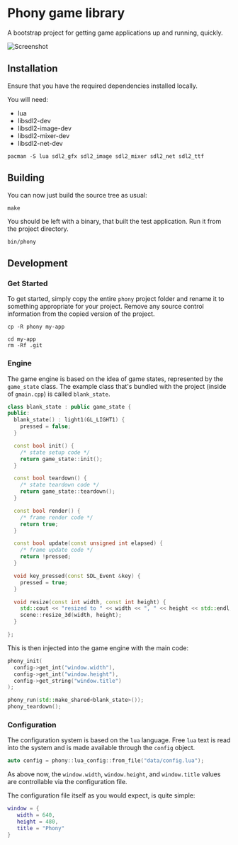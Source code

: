 #  Phony game library
 
A bootstrap project for getting game applications up and running, quickly.

![Screenshot](https://github.com/tuttlem/phony/data/phony-screen.png)

## Installation

Ensure that you have the required dependencies installed locally.

You will need:

* lua
* libsdl2-dev
* libsdl2-image-dev
* libsdl2-mixer-dev
* libsdl2-net-dev

```
pacman -S lua sdl2_gfx sdl2_image sdl2_mixer sdl2_net sdl2_ttf
```

## Building

You can now just build the source tree as usual:

```
make
```

You should be left with a binary, that built the test application. Run it from the project directory.

```
bin/phony
```

## Development

### Get Started

To get started, simply copy the entire `phony` project folder and rename it to something appropriate for your project. Remove any source control information from the copied version of the project.

```
cp -R phony my-app

cd my-app
rm -Rf .git
```

### Engine

The game engine is based on the idea of game states, represented by the `game_state` class. The example class that's bundled with the project (inside of `gmain.cpp`) is called `blank_state`.

```c++
class blank_state : public game_state {
public:
  blank_state() : light1(GL_LIGHT1) {
    pressed = false;
  }

  const bool init() {
    /* state setup code */
    return game_state::init();
  }

  const bool teardown() {
    /* state teardown code */
    return game_state::teardown();
  }

  const bool render() {
    /* frame render code */
    return true;
  }

  const bool update(const unsigned int elapsed) {
    /* frame update code */
    return !pressed;
  }

  void key_pressed(const SDL_Event &key) {
    pressed = true;
  }

  void resize(const int width, const int height) {
    std::cout << "resized to " << width << ", " << height << std::endl;
    scene::resize_3d(width, height);
  }

};
```

This is then injected into the game engine with the main code:

```c++
phony_init(
  config->get_int("window.width"),
  config->get_int("window.height"),
  config->get_string("window.title")
);

phony_run(std::make_shared<blank_state>());
phony_teardown();
```

### Configuration

The configuration system is based on the `lua` language. Free `lua` text is read into the system and is made available through the `config` object.

```c++
auto config = phony::lua_config::from_file("data/config.lua");
```

As above now, the `window.width`, `window.height`, and `window.title` values are controllable via the configuration file.

The configuration file itself as you would expect, is quite simple:

```lua
window = {
   width = 640,
   height = 480,
   title = "Phony"
}
```

